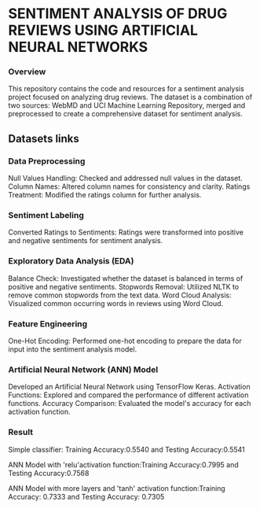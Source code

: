 # SENTIMENT ANALYSIS OF DRUG REVIEWS USING ARTIFICIAL NEURAL NETWORKS

### Overview
This repository contains the code and resources for a sentiment analysis project focused on analyzing drug reviews. The dataset is a combination of two sources: WebMD and UCI Machine Learning Repository, merged and preprocessed to create a comprehensive dataset for sentiment analysis.

## Datasets links


### Data Preprocessing
Null Values Handling: Checked and addressed null values in the dataset.
Column Names: Altered column names for consistency and clarity.
Ratings Treatment: Modified the ratings column for further analysis.

### Sentiment Labeling
Converted Ratings to Sentiments: Ratings were transformed into positive and negative sentiments for sentiment analysis.

### Exploratory Data Analysis (EDA)
Balance Check: Investigated whether the dataset is balanced in terms of positive and negative sentiments.
Stopwords Removal: Utilized NLTK to remove common stopwords from the text data.
Word Cloud Analysis: Visualized common occurring words in reviews using Word Cloud.

### Feature Engineering
One-Hot Encoding: Performed one-hot encoding to prepare the data for input into the sentiment analysis model.

### Artificial Neural Network (ANN) Model
Developed an Artificial Neural Network using TensorFlow Keras.
Activation Functions: Explored and compared the performance of different activation functions.
Accuracy Comparison: Evaluated the model's accuracy for each activation function.

### Result
Simple classifier: Training Accuracy:0.5540 and Testing Accuracy:0.5541

ANN Model with 'relu'activation function:Training Accuracy:0.7995 and Testing Accuracy:0.7568

ANN Model with more layers and 'tanh' activation function:Training Accuracy: 0.7333 and Testing Accuracy: 0.7305

